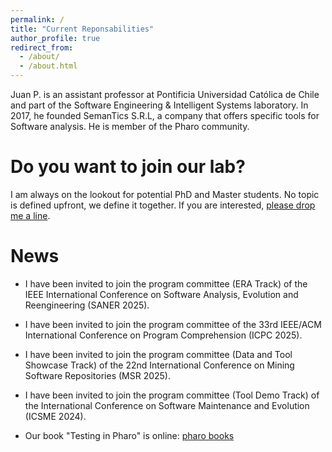 ```yaml
---
permalink: /
title: "Current Reponsabilities"
author_profile: true
redirect_from: 
  - /about/
  - /about.html
---
```

Juan P. is an assistant professor at Pontificia Universidad Católica de Chile and part of the Software Engineering & Intelligent Systems laboratory. In 2017, he founded SemanTics S.R.L, a company that offers specific tools for Software analysis. He is member of the Pharo community.

Do you want to join our lab?
======
I am always on the lookout for potential PhD and Master students. No topic is defined upfront, we define it together. If you are interested, <a href="https://jpsandoval.github.io/cv/">please drop me a line</a>.


News
======

- I have been invited to join the program committee (ERA Track) of the IEEE International Conference on Software Analysis, Evolution and Reengineering (SANER 2025).
- I have been invited to join the program committee of the 33rd IEEE/ACM International Conference on Program Comprehension (ICPC 2025).
- I have been invited to join the program committee (Data and Tool Showcase Track) of the 22nd International Conference on Mining Software Repositories (MSR 2025).

- I have been invited to join the program committee (Tool Demo Track) of the International Conference on Software Maintenance and Evolution (ICSME 2024).

- Our book "Testing in Pharo" is online: [pharo books](https://pharo.org/news/2024-02-12-Book-Testing.html)

